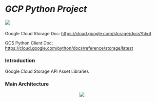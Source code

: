 # _GCP Python Project_

  </a>
  <a href="https://www.python.org/downloads/release/python-311">
    <img src="https://img.shields.io/badge/python-3.11-green.svg" lazyload />
  </a>

####

Google Cloud Storage Doc: https://cloud.google.com/storage/docs?hl=it

GCS Python Client Doc: https://cloud.google.com/python/docs/reference/storage/latest

####

### Introduction
Google Cloud Storage API Asset Libraries


### Main Architecture

<p align="center">
  <img src="doc\img\GCS_ASSET_CODE_FLOW.png" />
</p>
<br>